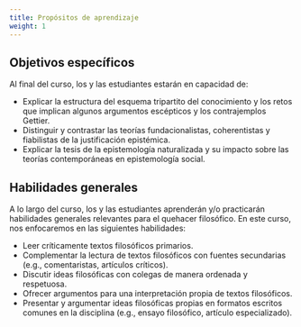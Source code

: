 ```yaml
---
title: Propósitos de aprendizaje
weight: 1
---
```


## Objetivos específicos

Al final del curso, los y las estudiantes estarán en capacidad de:

* Explicar la estructura del esquema tripartito del conocimiento y los retos que implican algunos argumentos escépticos y los contrajemplos Gettier.
* Distinguir y contrastar las teorías fundacionalistas, coherentistas y fiabilistas de la justificación epistémica.
* Explicar la tesis de la epistemología naturalizada y su impacto sobre las teorías contemporáneas en epistemología social.

## Habilidades generales

A lo largo del curso, los y las estudiantes aprenderán y/o practicarán habilidades generales relevantes para el quehacer filosófico. En este curso, nos enfocaremos en las siguientes habilidades:

* Leer críticamente textos filosóficos primarios.
* Complementar la lectura de textos filosóficos con fuentes secundarias (e.g., comentaristas, artículos críticos).
* Discutir ideas filosóficas con colegas de manera ordenada y respetuosa.
* Ofrecer argumentos para una interpretación propia de textos filosóficos.
* Presentar y argumentar ideas filosóficas propias en formatos escritos comunes en la disciplina (e.g., ensayo filosófico, artículo especializado).
